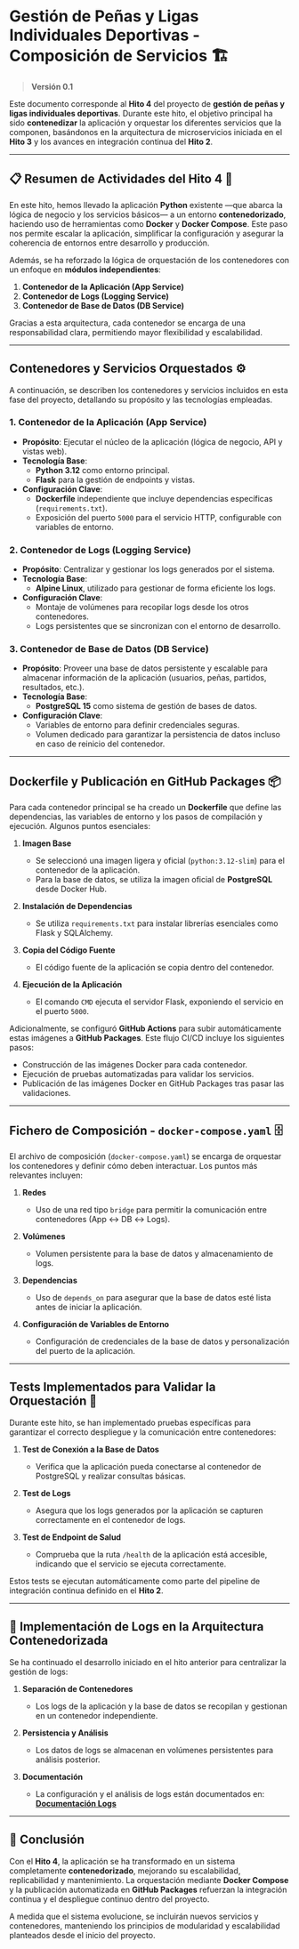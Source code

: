# Gestión de Peñas y Ligas Individuales Deportivas - **Composición de Servicios** 🏗️

> **Versión 0.1**

Este documento corresponde al **Hito 4** del proyecto de **gestión de peñas y ligas individuales deportivas**. Durante este hito, el objetivo principal ha sido **contenedizar** la aplicación y orquestar los diferentes servicios que la componen, basándonos en la arquitectura de microservicios iniciada en el **Hito 3** y los avances en integración continua del **Hito 2**.

---

## 📋 Resumen de Actividades del Hito 4 🚀

En este hito, hemos llevado la aplicación **Python** existente —que abarca la lógica de negocio y los servicios básicos— a un entorno **contenedorizado**, haciendo uso de herramientas como **Docker** y **Docker Compose**. Este paso nos permite escalar la aplicación, simplificar la configuración y asegurar la coherencia de entornos entre desarrollo y producción.

Además, se ha reforzado la lógica de orquestación de los contenedores con un enfoque en **módulos independientes**:  
1. **Contenedor de la Aplicación (App Service)**  
2. **Contenedor de Logs (Logging Service)**  
3. **Contenedor de Base de Datos (DB Service)**  

Gracias a esta arquitectura, cada contenedor se encarga de una responsabilidad clara, permitiendo mayor flexibilidad y escalabilidad.

---

## Contenedores y Servicios Orquestados ⚙️

A continuación, se describen los contenedores y servicios incluidos en esta fase del proyecto, detallando su propósito y las tecnologías empleadas.

### 1. Contenedor de la Aplicación (App Service)
- **Propósito**: Ejecutar el núcleo de la aplicación (lógica de negocio, API y vistas web).  
- **Tecnología Base**:  
  - **Python 3.12** como entorno principal.  
  - **Flask** para la gestión de endpoints y vistas.  
- **Configuración Clave**:  
  - **Dockerfile** independiente que incluye dependencias específicas (`requirements.txt`).  
  - Exposición del puerto `5000` para el servicio HTTP, configurable con variables de entorno.

### 2. Contenedor de Logs (Logging Service)
- **Propósito**: Centralizar y gestionar los logs generados por el sistema.  
- **Tecnología Base**:  
  - **Alpine Linux**, utilizado para gestionar de forma eficiente los logs.  
- **Configuración Clave**:  
  - Montaje de volúmenes para recopilar logs desde los otros contenedores.  
  - Logs persistentes que se sincronizan con el entorno de desarrollo.

### 3. Contenedor de Base de Datos (DB Service)
- **Propósito**: Proveer una base de datos persistente y escalable para almacenar información de la aplicación (usuarios, peñas, partidos, resultados, etc.).  
- **Tecnología Base**:  
  - **PostgreSQL 15** como sistema de gestión de bases de datos.  
- **Configuración Clave**:  
  - Variables de entorno para definir credenciales seguras.  
  - Volumen dedicado para garantizar la persistencia de datos incluso en caso de reinicio del contenedor.

---

## Dockerfile y Publicación en GitHub Packages 📦

Para cada contenedor principal se ha creado un **Dockerfile** que define las dependencias, las variables de entorno y los pasos de compilación y ejecución. Algunos puntos esenciales:

1. **Imagen Base**  
   - Se seleccionó una imagen ligera y oficial (`python:3.12-slim`) para el contenedor de la aplicación.  
   - Para la base de datos, se utiliza la imagen oficial de **PostgreSQL** desde Docker Hub.  

2. **Instalación de Dependencias**  
   - Se utiliza `requirements.txt` para instalar librerías esenciales como Flask y SQLAlchemy.  

3. **Copia del Código Fuente**  
   - El código fuente de la aplicación se copia dentro del contenedor.  

4. **Ejecución de la Aplicación**  
   - El comando `CMD` ejecuta el servidor Flask, exponiendo el servicio en el puerto `5000`.

Adicionalmente, se configuró **GitHub Actions** para subir automáticamente estas imágenes a **GitHub Packages**. Este flujo CI/CD incluye los siguientes pasos:

- Construcción de las imágenes Docker para cada contenedor.  
- Ejecución de pruebas automatizadas para validar los servicios.  
- Publicación de las imágenes Docker en GitHub Packages tras pasar las validaciones.

---

## Fichero de Composición - `docker-compose.yaml` 🗄️

El archivo de composición (`docker-compose.yaml`) se encarga de orquestar los contenedores y definir cómo deben interactuar. Los puntos más relevantes incluyen:

1. **Redes**  
   - Uso de una red tipo `bridge` para permitir la comunicación entre contenedores (App ↔ DB ↔ Logs).  

2. **Volúmenes**  
   - Volumen persistente para la base de datos y almacenamiento de logs.

3. **Dependencias**  
   - Uso de `depends_on` para asegurar que la base de datos esté lista antes de iniciar la aplicación.

4. **Configuración de Variables de Entorno**  
   - Configuración de credenciales de la base de datos y personalización del puerto de la aplicación.

---

## Tests Implementados para Validar la Orquestación 🧪

Durante este hito, se han implementado pruebas específicas para garantizar el correcto despliegue y la comunicación entre contenedores:

1. **Test de Conexión a la Base de Datos**  
   - Verifica que la aplicación pueda conectarse al contenedor de PostgreSQL y realizar consultas básicas.  

2. **Test de Logs**  
   - Asegura que los logs generados por la aplicación se capturen correctamente en el contenedor de logs.

3. **Test de Endpoint de Salud**  
   - Comprueba que la ruta `/health` de la aplicación está accesible, indicando que el servicio se ejecuta correctamente.

Estos tests se ejecutan automáticamente como parte del pipeline de integración continua definido en el **Hito 2**.

---

## 📝 Implementación de Logs en la Arquitectura Contenedorizada

Se ha continuado el desarrollo iniciado en el hito anterior para centralizar la gestión de logs:

1. **Separación de Contenedores**  
   - Los logs de la aplicación y la base de datos se recopilan y gestionan en un contenedor independiente.  

2. **Persistencia y Análisis**  
   - Los datos de logs se almacenan en volúmenes persistentes para análisis posterior.  

3. **Documentación**  
   - La configuración y el análisis de logs están documentados en:  
     **[Documentación Logs](/LogsContenedores.md)**

---

## 🎯 Conclusión

Con el **Hito 4**, la aplicación se ha transformado en un sistema completamente **contenedorizado**, mejorando su escalabilidad, replicabilidad y mantenimiento. La orquestación mediante **Docker Compose** y la publicación automatizada en **GitHub Packages** refuerzan la integración continua y el despliegue continuo dentro del proyecto.

A medida que el sistema evolucione, se incluirán nuevos servicios y contenedores, manteniendo los principios de modularidad y escalabilidad planteados desde el inicio del proyecto.

